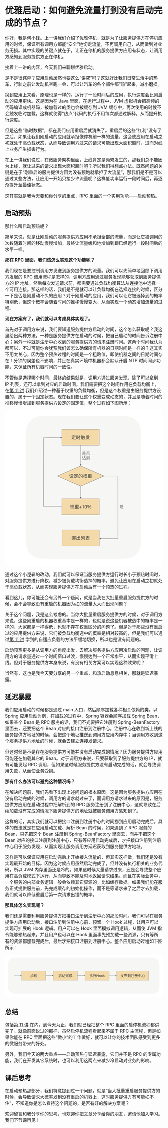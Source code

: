 # 优雅启动：如何避免流量打到没有启动完成的节点？

你好，我是何小锋。上一讲我们介绍了优雅停机，就是为了让服务提供方在停机应用的时候，保证所有调用方都能“安全”地切走流量，不再调用自己，从而做到对业务无损。其中实现的关键点就在于，让正在停机的服务提供方应用有状态，让调用方感知到服务提供方正在停机。

接着上一讲的内容，今天我们来聊聊优雅启动。

是不是很诧异？应用启动居然也要这么“讲究”吗？这就好比我们日常生活中的热车，行驶之前让发动机空跑一会，可以让汽车的各个部件都“热”起来，减小磨损。

换到应用上来看，原理也是一样的。运行了一段时间后的应用，执行速度会比刚启动的应用更快。这是因为在 Java 里面，在运行过程中，JVM 虚拟机会把高频的代码编译成机器码，被加载过的类也会被缓存到 JVM 缓存中，再次使用的时候不会触发临时加载，这样就使得“热点”代码的执行不用每次都通过解释，从而提升执行速度。

但是这些“临时数据”，都在我们应用重启后就消失了。重启后的这些“红利”没有了之后，如果让我们刚启动的应用就承担像停机前一样的流量，这会使应用在启动之初就处于高负载状态，从而导致调用方过来的请求可能出现大面积超时，进而对线上业务产生损害行为。

在上一讲我们说过，在微服务架构里面，上线肯定是频繁发生的，那我们总不能因为上线，就让过来的请求出现大面积超时吧？所以我们得想点办法。既然问题的关键是在于“刚重启的服务提供方因为没有预跑就承担了大流量”，那我们是不是可以通过某些方法，让应用一开始只接少许流量呢？这样低功率运行一段时间后，再逐渐提升至最佳状态。

这其实就是我今天要和你分享的重点，RPC 里面的一个实用功能——启动预热。

## 启动预热 

那什么叫启动预热呢？

简单来说，就是让刚启动的服务提供方应用不承担全部的流量，而是让它被调用的次数随着时间的移动慢慢增加，最终让流量缓和地增加到跟已经运行一段时间后的水平一样。

**那在 RPC 里面，我们该怎么实现这个功能呢？**

我们现在是要控制调用方发送到服务提供方的流量。我们可以先简单地回顾下调用方发起的 RPC 调用流程是怎样的，调用方应用通过服务发现能够获取到服务提供方的 IP 地址，然后每次发送请求前，都需要通过负载均衡算法从连接池中选择一个可用连接。那这样的话，我们是不是就可以让负载均衡在选择连接的时候，区分一下是否是刚启动不久的应用？对于刚启动的应用，我们可以让它被选择到的概率特别低，但这个概率会随着时间的推移慢慢变大，从而实现一个动态增加流量的过程。

**现在方案有了，我们就可以考虑具体实现了。**

首先对于调用方来说，我们要知道服务提供方启动的时间，这个怎么获取呢？我这里给出两种方法，一种是服务提供方在启动的时候，把自己启动的时间告诉注册中心；另外一种就是注册中心收到的服务提供方的请求注册时间。这两个时间我认为都可以，不过可能你会犹豫我们该怎么确保所有机器的日期时间是一样的？这其实不用太关心，因为整个预热过程的时间是一个粗略值，即使机器之间的日期时间存在 1 分钟的误差也不影响，并且在真实环境中机器都会默认开启 NTP 时间同步功能，来保证所有机器时间的一致性。

不管你是选择哪个时间，最终的结果就是，调用方通过服务发现，除了可以拿到 IP 列表，还可以拿到对应的启动时间。我们需要把这个时间作用在负载均衡上，在[第 11 讲](/notes/RPC/RPC实战与核心原理/进阶篇/负载均衡：节点负载差距这么大，为什么收到的流量还一样？) 我们介绍过一种基于权重的负载均衡，但是这个权重是由服务提供方设置的，属于一个固定状态。现在我们要让这个权重变成动态的，并且是随着时间的推移慢慢增加到服务提供方设定的固定值，整个过程如下图所示：

![](./images/14-01.jpeg)

通过这个小逻辑的改动，我们就可以保证当服务提供方运行时长小于预热时间时，对服务提供方进行降权，减少被负载均衡选择的概率，避免让应用在启动之初就处于高负载状态，从而实现服务提供方在启动后有一个预热的过程。

看到这儿，你可能还会有另外一个疑问，就是当我在大批量重启服务提供方的时候，会不会导致没有重启的机器因为扛的流量太大而出现问题？

关于这个问题，我是这么考虑的。当你大批量重启服务提供方的时候，对于调用方来说，这些刚重启的机器权重基本是一样的，也就是说这些机器被选中的概率是一样的，大家都是一样得低，也就不存在权重区分的问题了。但是对于那些没有重启过的应用提供方来说，它们被负载均衡选中的概率是相对较高的，但是我们可以通过[第 11 讲](/notes/RPC/RPC实战与核心原理/进阶篇/负载均衡：节点负载差距这么大，为什么收到的流量还一样？) 学到的自适应负载的方法平缓地切换，所以也是没有问题的。

启动预热更多是从调用方的角度出发，去解决服务提供方应用冷启动的问题，让调用方的请求量通过一个时间窗口过渡，慢慢达到一个正常水平，从而实现平滑上线。但对于服务提供方本身来说，有没有相关方案可以实现这种效果呢？

当然有，这也是我今天要分享的另一个重点，和热启动息息相关，那就是延迟暴露。

## 延迟暴露 

我们应用启动的时候都是通过 main 入口，然后顺序加载各种相关依赖的类。以 Spring 应用启动为例，在加载的过程中，Spring 容器会顺序加载 Spring Bean，如果某个 Bean 是 RPC 服务的话，我们不光要把它注册到 Spring-BeanFactory 里面去，还要把这个 Bean 对应的接口注册到注册中心。注册中心在收到新上线的服务提供方地址的时候，会把这个地址推送到调用方应用内存中；当调用方收到这个服务提供方地址的时候，就会去建立连接发请求。

但这时候是不是存在服务提供方可能并没有启动完成的情况？因为服务提供方应用可能还在加载其它的 Bean。对于调用方来说，只要获取到了服务提供方的 IP，就有可能发起 RPC 调用，但如果这时候服务提供方没有启动完成的话，就会导致调用失败，从而使业务受损。

**那有什么办法可以避免这种情况吗？**

在解决问题前，我们先看下出现上述问题的根本原因。这是因为服务提供方应用在没有启动完成的时候，调用方的请求就过来了，而调用方请求过来的原因是，服务提供方应用在启动过程中把解析到的 RPC 服务注册到了注册中心，这就导致在后续加载没有完成的情况下服务提供方的地址就被服务调用方感知到了。

这样的话，其实我们就可以把接口注册到注册中心的时间挪到应用启动完成后。具体的做法就是在应用启动加载、解析 Bean 的时候，如果遇到了 RPC 服务的 Bean，只先把这个 Bean 注册到 Spring-BeanFactory 里面去，而并不把这个 Bean 对应的接口注册到注册中心，只有等应用启动完成后，才把接口注册到注册中心用于服务发现，从而实现让服务调用方延迟获取到服务提供方地址。

这样是可以保证应用在启动完后才开始接入流量的，但其实这样做，我们还是没有实现最开始的目标。因为这时候应用虽然启动完成了，但并没有执行相关的业务代码，所以 JVM 内存里面还是冷的。如果这时候大量请求过来，还是会导致整个应用在高负载模式下运行，从而导致不能及时地返回请求结果。而且在实际业务中，一个服务的内部业务逻辑一般会依赖其它资源的，比如缓存数据。如果我们能在服务正式提供服务前，先完成缓存的初始化操作，而不是等请求来了之后才去加载，我们就可以降低重启后第一次请求出错的概率。

**那具体怎么实现呢？**

我们还是需要利用服务提供方把接口注册到注册中心的那段时间。我们可以在服务提供方应用启动后，接口注册到注册中心前，预留一个 Hook 过程，让用户可以实现可扩展的 Hook 逻辑。用户可以在 Hook 里面模拟调用逻辑，从而使 JVM 指令能够预热起来，并且用户也可以在 Hook 里面事先预加载一些资源，只有等所有的资源都加载完成后，最后才把接口注册到注册中心。整个应用启动过程如下图所示：

![](./images/14-02.jpeg)

## 总结 

包括[第 11 讲](/notes/RPC/RPC实战与核心原理/进阶篇/负载均衡：节点负载差距这么大，为什么收到的流量还一样？) 在内，到今天为止，我们就已经把整个 RPC 里面的启停机流程都讲完了。就像前面说过的那样，虽然启停机流程看起来不属于 RPC 主流程，但是如果你能在 RPC 里面把这些“微小”的工作做好，就可以让你的技术团队感受到更多的微服务带来的好处。

另外，我们今天的两大重点——启动预热与延迟暴露，它们并不是 RPC 的专属功能，我们在开发其它系统时，也可以利用这两点来减少冷启动对业务的影响。

## 课后思考 

在启动预热那部分，我们特意提到过一个问题，就是“当大批量重启服务提供方的时候，会导致请求大概率发到没有重启的机器上，这时服务提供方有可能扛不住”，不知道你是怎么看待这个问题的，是否有好的解决方案呢？

欢迎留言和我分享你的思考，也欢迎你把文章分享给你的朋友，邀请他加入学习。我们下节课再见！

